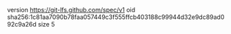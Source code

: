version https://git-lfs.github.com/spec/v1
oid sha256:1c81aa7090b78faa057449c3f555ffcb403188c99944d32e9dc89ad092c9a26d
size 5
